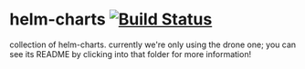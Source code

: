 # helm-charts [![Build Status](https://drone.devpoc1.jamconsultg.com/api/badges/Sharecare/helm-charts/status.svg)](https://drone.devpoc1.jamconsultg.com/Sharecare/helm-charts)

collection of helm-charts. currently we're only using the drone one;
you can see its README by clicking into that folder for more
information!
